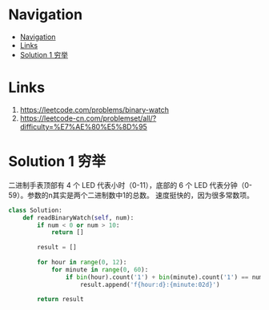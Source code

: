 # Navigation
- [Navigation](#navigation)
- [Links](#links)
- [Solution 1 穷举](#solution-1-%e7%a9%b7%e4%b8%be)

# Links
1. https://leetcode.com/problems/binary-watch
2. https://leetcode-cn.com/problemset/all/?difficulty=%E7%AE%80%E5%8D%95

# Solution 1 穷举
二进制手表顶部有 4 个 LED 代表小时（0-11），底部的 6 个 LED 代表分钟（0-59）。参数的n其实是两个二进制数中1的总数。
速度挺快的，因为很多常数项。
```python
class Solution:
    def readBinaryWatch(self, num):
        if num < 0 or num > 10:
            return []
        
        result = []
        
        for hour in range(0, 12):
            for minute in range(0, 60):
                if bin(hour).count('1') + bin(minute).count('1') == num:
                    result.append('f{hour:d}:{minute:02d}')
                    
        return result
```